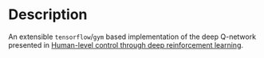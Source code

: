 # Description

An extensible `tensorflow`/`gym` based implementation of the deep Q-network presented in [Human-level control through deep reinforcement learning](http://www.nature.com/nature/journal/v518/n7540/full/nature14236.html).

